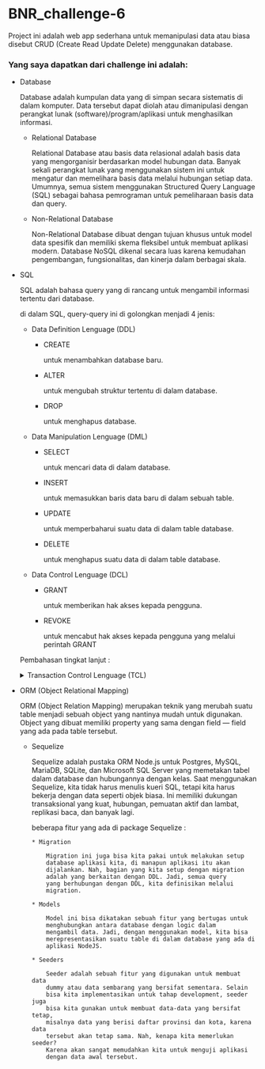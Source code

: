 # BNR_challenge-6
Project ini adalah web app sederhana untuk memanipulasi data atau biasa disebut CRUD (Create Read Update Delete) menggunakan database.

### Yang saya dapatkan dari challenge ini adalah:
  * Database
    
      Database adalah kumpulan data yang di simpan secara sistematis di dalam komputer. Data tersebut
      dapat diolah atau dimanipulasi dengan perangkat lunak
      (software)/program/aplikasi untuk menghasilkan informasi.
      
      * Relational Database
      
          Relational Database atau basis data relasional adalah basis data yang mengorganisir berdasarkan model hubungan data. Banyak sekali perangkat lunak yang menggunakan sistem ini untuk mengatur dan memelihara basis data melalui hubungan setiap data. Umumnya, semua sistem menggunakan Structured Query Language (SQL) sebagai bahasa pemrograman untuk pemeliharaan basis data dan query.
      
      * Non-Relational Database
          
          Non-Relational Database dibuat dengan tujuan khusus untuk model data spesifik dan memiliki skema fleksibel untuk membuat aplikasi modern. Database NoSQL dikenal secara luas karena kemudahan pengembangan, fungsionalitas, dan kinerja dalam berbagai skala.
 * SQL
    
    SQL adalah bahasa query yang di rancang untuk mengambil informasi tertentu dari database.
    
    di dalam SQL, query-query ini di golongkan menjadi 4 jenis:
      * Data Definition Lenguage (DDL)
      
        * CREATE
        
            untuk menambahkan database baru.
            
        * ALTER
        
            untuk mengubah struktur tertentu di dalam database.
            
        * DROP
        
            untuk menghapus database.
        
        
      * Data Manipulation Lenguage (DML)
        
        * SELECT
        
            untuk mencari data di dalam database.
            
        * INSERT    
            
            untuk memasukkan baris data baru di dalam
            sebuah table.
        
        * UPDATE
        
            untuk memperbaharui suatu data di dalam table database.
            
        * DELETE
        
            untuk menghapus suatu data di dalam table database.
        
        
      * Data Control Lenguage (DCL)
        
        * GRANT
            
            untuk memberikan hak akses kepada pengguna.
            
        * REVOKE
        
            untuk mencabut hak akses kepada pengguna yang melalui perintah GRANT
        
      
      Pembahasan tingkat lanjut : <details>
           <summary>Transaction Control Lenguage (TCL)</summary>
          <li>BEGIN</li>
          <li>COMMIT</li>
          <li>ROLLBACK</li>
         </details>
        
 * ORM (Object Relational Mapping)
    
    ORM (Object Relation Mapping) merupakan teknik yang merubah suatu table menjadi sebuah object yang nantinya mudah untuk digunakan. Object yang dibuat memiliki property yang sama dengan field — field yang ada pada table tersebut.
        
    * Sequelize
    
        Sequelize adalah pustaka ORM Node.js untuk Postgres, MySQL, MariaDB, SQLite, dan Microsoft SQL Server yang memetakan tabel dalam database dan hubungannya dengan kelas. Saat menggunakan Sequelize, kita tidak harus menulis kueri SQL, tetapi kita harus bekerja dengan data seperti objek biasa. Ini memiliki dukungan transaksional yang kuat, hubungan, pemuatan aktif dan lambat, replikasi baca, dan banyak lagi.
        
        beberapa fitur yang ada di package Sequelize :
        
          * Migration
          
              Migration ini juga bisa kita pakai untuk melakukan setup
              database aplikasi kita, di manapun aplikasi itu akan
              dijalankan. Nah, bagian yang kita setup dengan migration
              adalah yang berkaitan dengan DDL. Jadi, semua query
              yang berhubungan dengan DDL, kita definisikan melalui
              migration.
              
          * Models
          
              Model ini bisa dikatakan sebuah fitur yang bertugas untuk
              menghubungkan antara database dengan logic dalam
              mengambil data. Jadi, dengan menggunakan model, kita bisa
              merepresentasikan suatu table di dalam database yang ada di
              aplikasi NodeJS.
              
          * Seeders
          
              Seeder adalah sebuah fitur yang digunakan untuk membuat data
              dummy atau data sembarang yang bersifat sementara. Selain
              bisa kita implementasikan untuk tahap development, seeder juga
              bisa kita gunakan untuk membuat data-data yang bersifat tetap,
              misalnya data yang berisi daftar provinsi dan kota, karena data
              tersebut akan tetap sama. Nah, kenapa kita memerlukan seeder?
              Karena akan sangat memudahkan kita untuk menguji aplikasi
              dengan data awal tersebut.
        
        
        
        
        
        
        
        
        
        
        
        
        
        
        
        
        
        
        
        
        
        
        
        
